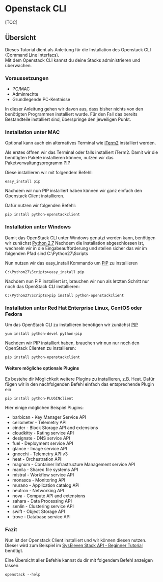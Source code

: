 # Openstack CLI 

[TOC]

## Übersicht 

Dieses Tutorial dient als Anleitung für die Installation des Openstack CLI (Command Line Interfacs).<br>
Mit dem Openstack CLI kannst du deine Stacks administrieren und überwachen.

### Voraussetzungen

* PC/MAC
* Adminrechte
* Grundlegende PC-Kentnisse 

In dieser Anleitung gehen wir davon aus, dass bisher nichts von den benötigten Programmen installiert wurde.
Für den Fall das bereits Bestandteile installiert sind, überspringe den jeweiligen Punkt.

### Installation unter MAC

Optional kann auch ein alternatives Terminal wie [iTerm2](https://www.iterm2.com/) installiert werden.

Als erstes öffnen wir das Terminal oder falls installiert iTerm2.
Damit wir die benötigten Pakete installieren können, nutzen wir das Paketverwaltungsprogramm [PIP](https://de.wikipedia.org/wiki/Pip_(Python))

Diese installieren wir mit folgendem Befehl:
```
easy_install pip
```

Nachdem wir nun PIP installiert haben können wir ganz einfach den Openstack Client installieren.

Dafür nutzen wir folgenden Befehl:
```
pip install python-openstackclient
```

### Installation unter Windows

Damit das OpenStack CLI unter Windows genutzt werden kann, benötigen wir zunächst [Python 2.7](https://www.python.org/downloads/release/python-2712/)
Nachdem die Installation abgeschlossen ist, wechseln wir in die Eingabeaufforderung und stellen sicher das wir im folgenden Pfad sind C:\Python27\Scripts

Nun nutzen wir das easy_install Kommando um [PIP](https://de.wikipedia.org/wiki/Pip_(Python)) zu installieren
```
C:\Python27\Scripts>easy_install pip
```

Nachdem nun PIP installiert ist, brauchen wir nun als letzten Schritt nur noch das OpenStack CLI installieren:
```
C:\Python27\Scripts>pip install python-openstackclient
```

### Installation unter Red Hat Enterprise Linux, CentOS oder Fedora

Um das OpenStack CLI zu installieren benötigen wir zunächst [PIP](https://de.wikipedia.org/wiki/Pip_(Python))
```
yum install python-devel python-pip
```

Nachdem wir PIP installiert haben, brauchen wir nun nur noch den OpenStack Clienten zu installieren:
```
pip install python-openstackclient
```

#### Weitere mögliche optionale Plugins

Es bestehe dir Möglichkeit weitere Plugins zu installieren, z.B. Heat.
Dafür fügen wir in den nachfolgenden Befehl einfach das entsprechende Plugin ein
```
pip install python-PLUGINclient
```

Hier einige möglichen Beispiel Plugins:
* barbican - Key Manager Service API
* ceilometer - Telemetry API
* cinder - Block Storage API and extensions
* cloudkitty - Rating service API
* designate - DNS service API
* fuel - Deployment service API
* glance - Image service API
* gnocchi - Telemetry API v3
* heat - Orchestration API
* magnum - Container Infrastructure Management service API
* manila - Shared file systems API
* mistral - Workflow service API
* monasca - Monitoring API
* murano - Application catalog API
* neutron - Networking API
* nova - Compute API and extensions
* sahara - Data Processing API
* senlin - Clustering service API
* swift - Object Storage API
* trove - Database service API

### Fazit 
Nun ist der Openstack Client installiert und wir können diesen nutzen.
Dieser wird zum Beispiel im [SysEleven Stack API - Beginner Tutorial](https://doc.syselevenstack.com/de/tutorials/02-kickstart) benötigt.

Eine Übersicht aller Befehle kannst du dir mit folgendem Befehl anzeigen lassen:
```
openstack --help
```
